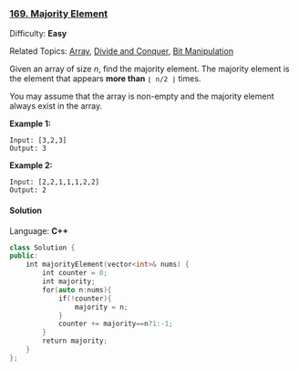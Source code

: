 ### [169\. Majority Element](https://leetcode.com/problems/majority-element/)

Difficulty: **Easy**

Related Topics: [Array](https://leetcode.com/tag/array/), [Divide and Conquer](https://leetcode.com/tag/divide-and-conquer/), [Bit Manipulation](https://leetcode.com/tag/bit-manipulation/)

Given an array of size _n_, find the majority element. The majority element is the element that appears **more than** `⌊ n/2 ⌋` times.

You may assume that the array is non-empty and the majority element always exist in the array.

**Example 1:**

```
Input: [3,2,3]
Output: 3
```

**Example 2:**

```
Input: [2,2,1,1,1,2,2]
Output: 2
```

#### Solution

Language: **C++**

```c++
class Solution {
public:
    int majorityElement(vector<int>& nums) {
        int counter = 0;
        int majority;
        for(auto n:nums){
            if(!counter){
                majority = n;
            }
            counter += majority==n?1:-1;
        }
        return majority;
    }
};
```
